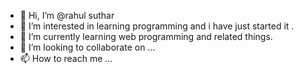 - 👋 Hi, I’m @rahul suthar
- 👀 I’m interested in learning programming  and i have just started it .
- 🌱 I’m currently learning web programming and related things.
- 💞️ I’m looking to collaborate on ...
- 📫 How to reach me ...

<!---
rahulksuthar/rahulksuthar is a ✨ special ✨ repository because its `README.md` (this file) appears on your GitHub profile.
You can click the Preview link to take a look at your changes.
--->
